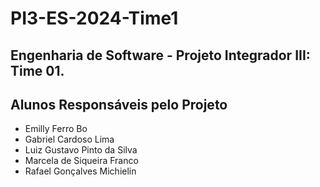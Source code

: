 # PI3-ES-2024-Time1

## Engenharia de Software - Projeto Integrador III: Time 01.

## Alunos Responsáveis pelo Projeto
- Emilly Ferro Bo
- Gabriel Cardoso Lima
- Luiz Gustavo Pinto da Silva
- Marcela de Siqueira Franco
- Rafael Gonçalves Michielin
  

